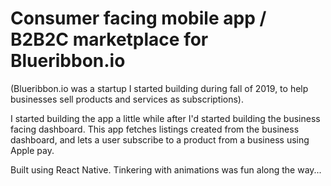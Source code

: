 # Consumer facing mobile app / B2B2C marketplace for Blueribbon.io

(Blueribbon.io was a startup I started building during fall of 2019, to help businesses sell products and services as subscriptions).

I started building the app a little while after I'd started building the business facing dashboard. This app fetches listings created from the business dashboard, and lets a user subscribe to a product from a business using Apple pay. 

Built using React Native. Tinkering with animations was fun along the way...
